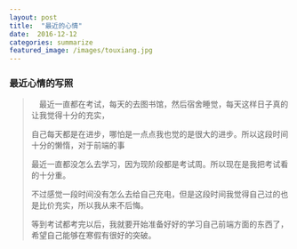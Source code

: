 ```yaml
---
layout: post
title:  "最近的心情"
date:  2016-12-12
categories: summarize
featured_image: /images/touxiang.jpg
---
```


### 最近心情的写照

>&emsp;最近一直都在考试，每天的去图书馆，然后宿舍睡觉，每天这样日子真的让我觉得十分的充实，
>
>自己每天都是在进步，哪怕是一点点我也觉的是很大的进步。所以这段时间十分的懒惰，对于前端的事
>
>最近一直都没怎么去学习，因为现阶段都是考试周。所以现在是我把考试看的十分重。
>
>不过感觉一段时间没有怎么去给自己充电，但是这段时间我觉得自己过的也是比价充实，所以我从来不后悔。
>
>等到考试都考完以后，我就要开始准备好好的学习自己前端方面的东西了，希望自己能够在寒假有很好的突破。
>